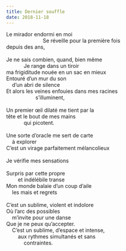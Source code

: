 ```yaml
---
title: Dernier souffle
date: 2018-11-18
---
```

Le mirador endormi en moi\
&nbsp;&nbsp;&nbsp;&nbsp;&nbsp;&nbsp;&nbsp;&nbsp;&nbsp;&nbsp;&nbsp;&nbsp;&nbsp;&nbsp;&nbsp;&nbsp;&nbsp;&nbsp;&nbsp;&nbsp;&nbsp;&nbsp;&nbsp;&nbsp;&nbsp;Se réveille pour la première fois\
depuis des ans,\
\
Je ne sais combien, quand, bien même\
&nbsp;&nbsp;&nbsp;&nbsp;&nbsp;&nbsp;&nbsp;&nbsp;&nbsp;&nbsp;&nbsp;&nbsp;Je range dans un tiroir\
ma frigiditude nouée en un sac en mieux\
Entouré d’un mur du son\
&nbsp;&nbsp;&nbsp;&nbsp;d’un abri de silence\
Et alors les veines enfouies dans mes racines\
&nbsp;&nbsp;&nbsp;&nbsp;&nbsp;&nbsp;&nbsp;&nbsp;&nbsp;&nbsp;&nbsp;&nbsp;&nbsp;&nbsp;&nbsp;&nbsp;&nbsp;&nbsp;&nbsp;&nbsp;s’illuminent,\
\
Un premier œil dilaté me tient par la\
tête et le bout de mes mains\
&nbsp;&nbsp;&nbsp;&nbsp;&nbsp;&nbsp;&nbsp;&nbsp;&nbsp;&nbsp;&nbsp;&nbsp;qui picotent.\
\
Une sorte d’oracle me sert de carte\
&nbsp;&nbsp;&nbsp;&nbsp;à explorer\
C’est un virage parfaitement mélancolieux\
\
Je vérifie mes sensations\
\
Surpris par cette propre\
&nbsp;&nbsp;&nbsp;&nbsp;&nbsp;&nbsp;&nbsp;&nbsp;et indélébile transe\
Mon monde balaie d’un coup d’aile\
&nbsp;&nbsp;&nbsp;&nbsp;les mais et regrets\
\
C’est un sublime, violent et indolore\
Où l’arc des possibles\
&nbsp;&nbsp;&nbsp;&nbsp;m’invite pour une danse\
Que je ne peux qu’accepter.\
&nbsp;&nbsp;&nbsp;&nbsp;C’est un sublime, d’espace et intense,\
&nbsp;&nbsp;&nbsp;&nbsp;&nbsp;&nbsp;&nbsp;&nbsp;aux rythmes simultanés et sans\
&nbsp;&nbsp;&nbsp;&nbsp;&nbsp;&nbsp;&nbsp;&nbsp;&nbsp;&nbsp;&nbsp;&nbsp;contraintes.
